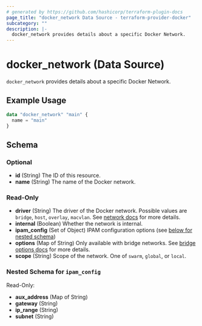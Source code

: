```yaml
---
# generated by https://github.com/hashicorp/terraform-plugin-docs
page_title: "docker_network Data Source - terraform-provider-docker"
subcategory: ""
description: |-
  docker_network provides details about a specific Docker Network.
---
```


# docker_network (Data Source)

`docker_network` provides details about a specific Docker Network.

## Example Usage

```terraform
data "docker_network" "main" {
  name = "main"
}
```

<!-- schema generated by tfplugindocs -->
## Schema

### Optional

- **id** (String) The ID of this resource.
- **name** (String) The name of the Docker network.

### Read-Only

- **driver** (String) The driver of the Docker network. Possible values are `bridge`, `host`, `overlay`, `macvlan`. See [network docs](https://docs.docker.com/network/#network-drivers) for more details.
- **internal** (Boolean) Whether the network is internal.
- **ipam_config** (Set of Object) IPAM configuration options (see [below for nested schema](#nestedatt--ipam_config))
- **options** (Map of String) Only available with bridge networks. See [bridge options docs](https://docs.docker.com/engine/reference/commandline/network_create/#bridge-driver-options) for more details.
- **scope** (String) Scope of the network. One of `swarm`, `global`, or `local`.

<a id="nestedatt--ipam_config"></a>
### Nested Schema for `ipam_config`

Read-Only:

- **aux_address** (Map of String)
- **gateway** (String)
- **ip_range** (String)
- **subnet** (String)



